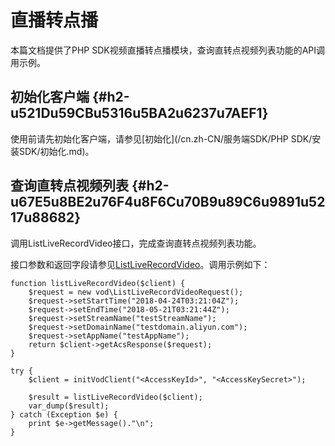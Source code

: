 直播转点播 
==========================

本篇文档提供了PHP SDK视频直播转点播模块，查询直转点视频列表功能的API调用示例。

初始化客户端 {#h2-u521Du59CBu5316u5BA2u6237u7AEF1}
--------------------------------------------

使用前请先初始化客户端，请参见[初始化](/cn.zh-CN/服务端SDK/PHP SDK/安装SDK/初始化.md)。

查询直转点视频列表 {#h2-u67E5u8BE2u76F4u8F6Cu70B9u89C6u9891u5217u88682}
--------------------------------------------------------------

调用ListLiveRecordVideo接口，完成查询直转点视频列表功能。

接口参数和返回字段请参见[ListLiveRecordVideo](/cn.zh-CN/服务端API/直播转点播/获取直转点视频列表.md)。调用示例如下：

    function listLiveRecordVideo($client) {
        $request = new vod\ListLiveRecordVideoRequest();
        $request->setStartTime("2018-04-24T03:21:04Z");
        $request->setEndTime("2018-05-21T03:21:44Z");
        $request->setStreamName("testStreamName");
        $request->setDomainName("testdomain.aliyun.com");
        $request->setAppName("testAppName");
        return $client->getAcsResponse($request);
    }
    
    try {
        $client = initVodClient("<AccessKeyId>", "<AccessKeySecret>");
    
        $result = listLiveRecordVideo($client);
        var_dump($result);
    } catch (Exception $e) {
        print $e->getMessage()."\n";
    }


